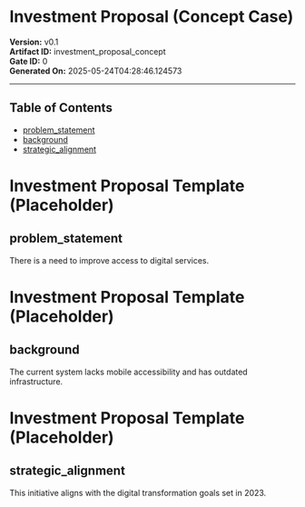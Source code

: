 # Investment Proposal (Concept Case)

**Version:** v0.1  \
**Artifact ID:** investment_proposal_concept  \
**Gate ID:** 0  \
**Generated On:** 2025-05-24T04:28:46.124573

---
## Table of Contents
- [ problem_statement](#-problem_statement)
- [ background](#-background)
- [ strategic_alignment](#-strategic_alignment)

# Investment Proposal Template (Placeholder)

## problem_statement

There is a need to improve access to digital services.

# Investment Proposal Template (Placeholder)

## background

The current system lacks mobile accessibility and has outdated infrastructure.

# Investment Proposal Template (Placeholder)

## strategic_alignment

This initiative aligns with the digital transformation goals set in 2023.